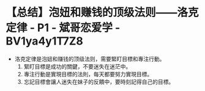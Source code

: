 # 【总结】泡妞和赚钱的顶级法则——洛克定律 - P1 - 斌哥恋爱学 - BV1ya4y1T7Z8

-   洛克定律是泡妞和赚钱的顶级法则，需要緊盯目標和專注行動。
    1.  緊盯目標是成功的關鍵，不要迷失在迷茫中。
    2.  專注行動是實現目標的法則，每天都要努力實現目標。
    3.  忘記目標會讓人迷失在妹子的反饋中，要時刻記得自己的目標。